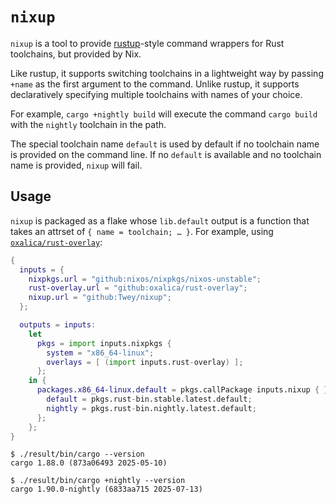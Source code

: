 # `nixup`

`nixup` is a tool to provide [rustup](https://rustup.rs/)-style
command wrappers for Rust toolchains, but provided by Nix.

Like rustup, it supports switching toolchains in a lightweight way by
passing `+name` as the first argument to the command.  Unlike rustup,
it supports declaratively specifying multiple toolchains with names of
your choice.

For example, `cargo +nightly build` will execute the command `cargo
build` with the `nightly` toolchain in the path.

The special toolchain name `default` is used by default if no
toolchain name is provided on the command line.  If no `default` is
available and no toolchain name is provided, `nixup` will fail.

## Usage

`nixup` is packaged as a flake whose `lib.default` output is a
function that takes an attrset of `{ name = toolchain; … }`.  For
example, using
[`oxalica/rust-overlay`](https://github.com/oxalica/rust-overlay):

```nix
{
  inputs = {
    nixpkgs.url = "github:nixos/nixpkgs/nixos-unstable";
    rust-overlay.url = "github:oxalica/rust-overlay";
    nixup.url = "github:Twey/nixup";
  };

  outputs = inputs:
    let
      pkgs = import inputs.nixpkgs {
        system = "x86_64-linux";
        overlays = [ (import inputs.rust-overlay) ];
      };
    in {
      packages.x86_64-linux.default = pkgs.callPackage inputs.nixup { } {
        default = pkgs.rust-bin.stable.latest.default;
        nightly = pkgs.rust-bin.nightly.latest.default;
      };
    };
}
```

```shellsession
$ ./result/bin/cargo --version
cargo 1.88.0 (873a06493 2025-05-10)

$ ./result/bin/cargo +nightly --version
cargo 1.90.0-nightly (6833aa715 2025-07-13)
```
